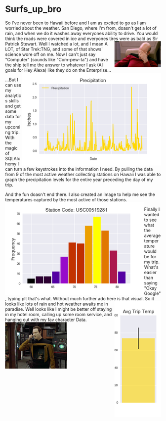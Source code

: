 # Surfs_up_bro

So I've never been to Hawaii before and I am as excited to go as I am worried about the weather. San Diego, where I'm from, doasn't get a lot of rain, and when we do it washes away everyones ability to drive. You would think the roads were covered in ice and everyones tires were as bald as Sir Patrick Stewart. <img align="right" src="picard.jpg" width="150"> Well I watched a lot, and I mean A LOT, of Star Trek:TNG, and some of that shows' science wore off on me. Now I can't just say "Computer" (sounds like "Com-pew-ta") and have the ship tell me the answer to whatever I ask (AI goals for Hey Alexa) like they do on the Enterprise... 
<img align="right" src="precipitation.png" width="450">

...But I can use my analytics skills and get some data for my upcoming trip. With the magic of SQLAlchemy I can turn a few keystrokes into the information I need. By pulling the data from 9 of the most active weather collecting stations on Hawaii I was able to graph the precipitation levels for the entire year preceding the day of my trip. 

And the fun doasn't end there. I also created an image to help me see the temperatures captured by the most active of those stations. 
<img align="left" src="histogram.png" width="450"> 

Finally I wanted to see what the average temperature would be for my trip. What's easier than saying "Okay Google", typing plt that's what. Without much further ado here is that visual. <img align="right" src="Trip_Avg_Temp.png" width="150"> So it looks like lots of rain and hot weather awaits me in paradise. Well looks like I might be better off staying in my hotel room, calling up some room service, and hanging out with my fav character Data. <img align="bottom" src="tng-data.jpg" width="200">
